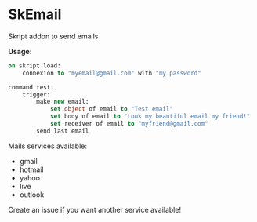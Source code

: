 # SkEmail
Skript addon to send emails

**Usage:**
```vb
on skript load:
	connexion to "myemail@gmail.com" with "my password"

command test:
	trigger:
		make new email:
			set object of email to "Test email"
			set body of email to "Look my beautiful email my friend!"
			set receiver of email to "myfriend@gmail.com"
		send last email
```

Mails services available:

 - gmail
 - hotmail
 - yahoo
 - live
 - outlook
 
 Create an issue if you want another service available!
